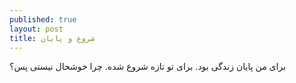 ```yaml
---
published: true
layout: post
title: شروع و پایان
---
```

برای من پایان زندگی بود. برای تو تازه شروع شده. چرا خوشحال نیستی پس؟
